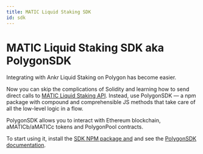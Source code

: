 ```yaml
---
title: MATIC Liquid Staking SDK
id: sdk
---
```


# MATIC Liquid Staking SDK aka PolygonSDK

Integrating with Ankr Liquid Staking on Polygon has become easier. 

Now you can skip the complications of Solidity and learning how to send direct calls to [MATIC Liquid Staking API](https://www.ankr.com/docs/staking/liquid-staking/matic/api/). 
Instead, use PolygonSDK — a npm package with compound and comprehensible JS methods that take care of all the low-level logic in a flow.

PolygonSDK allows you to interact with Ethereum blockchain, aMATICb/aMATICc tokens and PolygonPool contracts.

To start using it, install the [SDK NPM package and](https://www.npmjs.com/package/@ankr.com/staking-sdk) and see the [PolygonSDK documentation](https://www.ankr.com/docs/staking/sdk/classes/PolygonSDK.html).